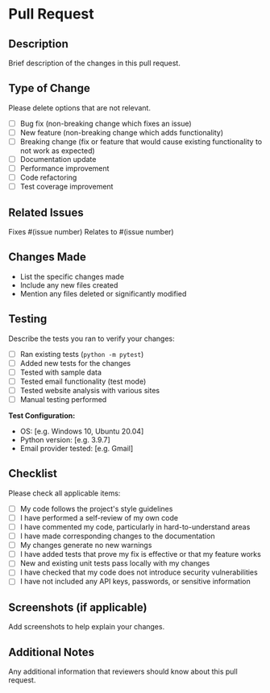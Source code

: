 # Pull Request

## Description
Brief description of the changes in this pull request.

## Type of Change
Please delete options that are not relevant.

- [ ] Bug fix (non-breaking change which fixes an issue)
- [ ] New feature (non-breaking change which adds functionality)
- [ ] Breaking change (fix or feature that would cause existing functionality to not work as expected)
- [ ] Documentation update
- [ ] Performance improvement
- [ ] Code refactoring
- [ ] Test coverage improvement

## Related Issues
Fixes #(issue number)
Relates to #(issue number)

## Changes Made
- List the specific changes made
- Include any new files created
- Mention any files deleted or significantly modified

## Testing
Describe the tests you ran to verify your changes:

- [ ] Ran existing tests (`python -m pytest`)
- [ ] Added new tests for the changes
- [ ] Tested with sample data
- [ ] Tested email functionality (test mode)
- [ ] Tested website analysis with various sites
- [ ] Manual testing performed

**Test Configuration:**
- OS: [e.g. Windows 10, Ubuntu 20.04]
- Python version: [e.g. 3.9.7]
- Email provider tested: [e.g. Gmail]

## Checklist
Please check all applicable items:

- [ ] My code follows the project's style guidelines
- [ ] I have performed a self-review of my own code
- [ ] I have commented my code, particularly in hard-to-understand areas
- [ ] I have made corresponding changes to the documentation
- [ ] My changes generate no new warnings
- [ ] I have added tests that prove my fix is effective or that my feature works
- [ ] New and existing unit tests pass locally with my changes
- [ ] I have checked that my code does not introduce security vulnerabilities
- [ ] I have not included any API keys, passwords, or sensitive information

## Screenshots (if applicable)
Add screenshots to help explain your changes.

## Additional Notes
Any additional information that reviewers should know about this pull request.
